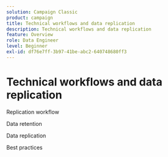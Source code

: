 ```yaml
---
solution: Campaign Classic
product: campaign
title: Technical workflows and data replication
description: Technical workflows and data replication
feature: Overview
role: Data Engineer
level: Beginner
exl-id: df76e7ff-3b97-41be-abc2-640748680ff3
---
```

# Technical workflows and data replication

Replication workflow

Data retention 

Data replication

Best practices
